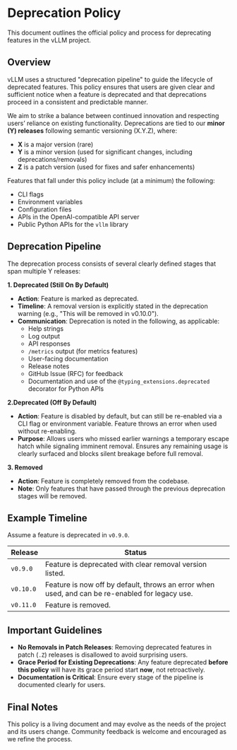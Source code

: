 # Deprecation Policy

This document outlines the official policy and process for deprecating features
in the vLLM project.

## Overview

vLLM uses a structured "deprecation pipeline" to guide the lifecycle of
deprecated features. This policy ensures that users are given clear and
sufficient notice when a feature is deprecated and that deprecations proceed in
a consistent and predictable manner.

We aim to strike a balance between continued innovation and respecting users’
reliance on existing functionality. Deprecations are tied to our **minor (Y)
releases** following semantic versioning (X.Y.Z), where:

- **X** is a major version (rare)
- **Y** is a minor version (used for significant changes, including deprecations/removals)
- **Z** is a patch version (used for fixes and safer enhancements)

Features that fall under this policy include (at a minimum) the following:

- CLI flags
- Environment variables
- Configuration files
- APIs in the OpenAI-compatible API server
- Public Python APIs for the `vllm` library

## Deprecation Pipeline

The deprecation process consists of several clearly defined stages that span
multiple Y releases:

**1. Deprecated (Still On By Default)**

- **Action**: Feature is marked as deprecated.
- **Timeline**: A removal version is explicitly stated in the deprecation
warning (e.g., "This will be removed in v0.10.0").
- **Communication**: Deprecation is noted in the following, as applicable:
    - Help strings
    - Log output
    - API responses
    - `/metrics` output (for metrics features)
    - User-facing documentation
    - Release notes
    - GitHub Issue (RFC) for feedback
    - Documentation and use of the `@typing_extensions.deprecated` decorator for Python APIs

**2.Deprecated (Off By Default)**

- **Action**: Feature is disabled by default, but can still be re-enabled via a
CLI flag or environment variable. Feature throws an error when used without
re-enabling.
- **Purpose**: Allows users who missed earlier warnings a temporary escape hatch
while signaling imminent removal. Ensures any remaining usage is clearly
surfaced and blocks silent breakage before full removal.

**3. Removed**

- **Action**: Feature is completely removed from the codebase.
- **Note**: Only features that have passed through the previous deprecation
stages will be removed.

## Example Timeline

Assume a feature is deprecated in `v0.9.0`.

| Release       | Status                                                                                          |
|---------------|-------------------------------------------------------------------------------------------------|
| `v0.9.0`      | Feature is deprecated with clear removal version listed.                                        |
| `v0.10.0`     | Feature is now off by default, throws an error when used, and can be re-enabled for legacy use. |
| `v0.11.0`     | Feature is removed.                                                                             |

## Important Guidelines

- **No Removals in Patch Releases**: Removing deprecated features in patch
(`.Z`) releases is disallowed to avoid surprising users.
- **Grace Period for Existing Deprecations**: Any feature deprecated **before
this policy** will have its grace period start **now**, not retroactively.
- **Documentation is Critical**: Ensure every stage of the pipeline is
documented clearly for users.

## Final Notes

This policy is a living document and may evolve as the needs of the project and
its users change. Community feedback is welcome and encouraged as we refine the
process.
